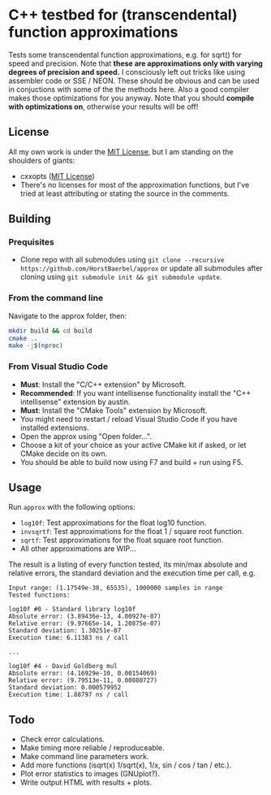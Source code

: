 # C++ testbed for (transcendental) function approximations

Tests some transcendental function approximations, e.g. for sqrt() for speed and precision. Note that **these are approximations only with varying degrees of precision and speed.** I consciously left out tricks like using assembler code or SSE / NEON. These should be obvious and can be used in conjuctions with some of the the methods here. Also a good compiler makes those optimizations for you anyway. Note that you should **compile with optimizations on**, otherwise your results will be off!

## License

All my own work is under the [MIT License](LICENSE), but I am standing on the shoulders of giants:

* cxxopts ([MIT License](./cxxopts/LICENSE))
* There's no licenses for most of the approximation functions, but I've tried at least attributing or stating the source in the comments.

## Building

### Prequisites

* Clone repo with all submodules using ```git clone --recursive https://github.com/HorstBaerbel/approx``` or update all submodules after cloning using ```git submodule init && git submodule update```.

### From the command line

Navigate to the approx folder, then:

```sh
mkdir build && cd build
cmake ..
make -j$(nproc)
```

### From Visual Studio Code

* **Must**: Install the "C/C++ extension" by Microsoft.
* **Recommended**: If you want intellisense functionality install the "C++ intellisense" extension by austin.
* **Must**: Install the "CMake Tools" extension by Microsoft.
* You might need to restart / reload Visual Studio Code if you have installed extensions.
* Open the approx using "Open folder...".
* Choose a kit of your choice as your active CMake kit if asked, or let CMake decide on its own.
* You should be able to build now using F7 and build + run using F5.

## Usage

Run ```approx``` with the following options:

* ```log10f```: Test approximations for the float log10 function.
* ```invsqrtf```: Test approximations for the float 1 / square root function.
* ```sqrtf```: Test approximations for the float square root function.
* All other approximations are WIP...

The result is a listing of every function tested, its min/max absolute and relative errors, the standard deviation and the execution time per call, e.g.

```
Input range: (1.17549e-38, 65535), 1000000 samples in range
Tested functions:

log10f #0 - Standard library log10f
Absolute error: (3.89436e-13, 4.00927e-07)
Relative error: (9.97665e-14, 1.20875e-07)
Standard deviation: 1.30251e-07
Execution time: 6.11383 ns / call

...

log10f #4 - David Goldberg mul
Absolute error: (4.16929e-10, 0.00154069)
Relative error: (9.79513e-11, 0.00880727)
Standard deviation: 0.000579952
Execution time: 1.88797 ns / call
```

## Todo

* Check error calculations.
* Make timing more reliable / reproduceable.
* Make command line parameters work.
* Add more functions (isqrt(x) 1/sqrt(x), 1/x, sin / cos / tan / etc.).
* Plot error statistics to images (GNUplot?).
* Write output HTML with results + plots.
